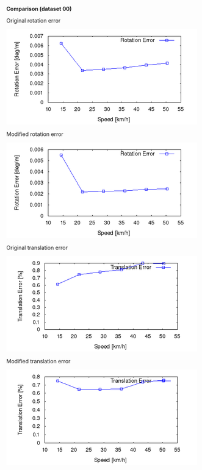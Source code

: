 **Comparison (dataset 00)**

Original rotation error 

![Original error](https://github.com/anthonypan08/568_final_project/blob/master/modified_jeremy/00/original/plot_error/avg_rs.png)


Modified rotation error 

![Modified error](https://github.com/anthonypan08/568_final_project/blob/master/modified_jeremy/00/jeremy/plot_error/avg_rs.png)

Original translation error 

![Original error](https://github.com/anthonypan08/568_final_project/blob/master/modified_jeremy/00/original/plot_error/avg_ts.png)


Modified translation error 

![Modified error](https://github.com/anthonypan08/568_final_project/blob/master/modified_jeremy/00/jeremy/plot_error/avg_ts.png)


